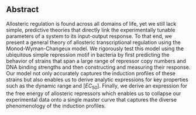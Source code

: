 ## Abstract

Allosteric regulation is found across all domains of life, yet we still lack
simple, predictive theories that directly link the experimentally tunable
parameters of a system to its input-output response. To that end, we present a
general theory of allosteric transcriptional regulation using the
Monod-Wyman-Changeux model. We rigorously test this model using the ubiquitous
simple repression motif in bacteria by first predicting the behavior of strains
that span a large range of repressor copy numbers and DNA binding strengths and
then constructing and measuring their response. Our model not only accurately
captures the induction profiles of these strains but also enables us to derive
analytic expressions for key properties such as the dynamic range and
$[EC_{50}]$. Finally, we derive an expression for the free energy of allosteric
repressors which enables us to collapse our experimental data onto a single
master curve that captures the diverse phenomenology of the induction profiles.
